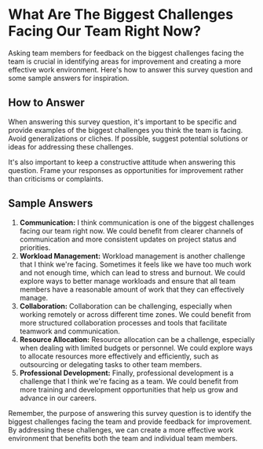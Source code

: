 What Are The Biggest Challenges Facing Our Team Right Now?
=================================================================================

Asking team members for feedback on the biggest challenges facing the team is crucial in identifying areas for improvement and creating a more effective work environment. Here's how to answer this survey question and some sample answers for inspiration.

How to Answer
-------------

When answering this survey question, it's important to be specific and provide examples of the biggest challenges you think the team is facing. Avoid generalizations or cliches. If possible, suggest potential solutions or ideas for addressing these challenges.

It's also important to keep a constructive attitude when answering this question. Frame your responses as opportunities for improvement rather than criticisms or complaints.

Sample Answers
--------------

1. **Communication:** I think communication is one of the biggest challenges facing our team right now. We could benefit from clearer channels of communication and more consistent updates on project status and priorities.
2. **Workload Management:** Workload management is another challenge that I think we're facing. Sometimes it feels like we have too much work and not enough time, which can lead to stress and burnout. We could explore ways to better manage workloads and ensure that all team members have a reasonable amount of work that they can effectively manage.
3. **Collaboration:** Collaboration can be challenging, especially when working remotely or across different time zones. We could benefit from more structured collaboration processes and tools that facilitate teamwork and communication.
4. **Resource Allocation:** Resource allocation can be a challenge, especially when dealing with limited budgets or personnel. We could explore ways to allocate resources more effectively and efficiently, such as outsourcing or delegating tasks to other team members.
5. **Professional Development:** Finally, professional development is a challenge that I think we're facing as a team. We could benefit from more training and development opportunities that help us grow and advance in our careers.

Remember, the purpose of answering this survey question is to identify the biggest challenges facing the team and provide feedback for improvement. By addressing these challenges, we can create a more effective work environment that benefits both the team and individual team members.
